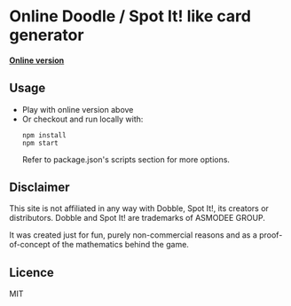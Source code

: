 # Online Doodle / Spot It! like card generator

#### [Online version](https://macrusher.github.io/dobble-generator)

## Usage

- Play with online version above
- Or checkout and run locally with:
    ```
    npm install
    npm start
    ```
    Refer to package.json's scripts section for more options.
    
    
## Disclaimer
This site is not affiliated in any way with Dobble, Spot It!, its creators or distributors.
Dobble and Spot It! are trademarks of ASMODEE GROUP.

It was created just for fun, purely non-commercial reasons and as a proof-of-concept of the mathematics behind the game.

## Licence

MIT
